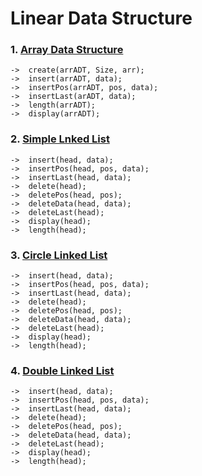 # Linear Data Structure
### 1.  [Array Data Structure](https://github.com/KKBUGHUNTER/Data-Structure/tree/main/All%20Data%20Structure/Array%20Data%20Structure)  <br>
    ->  create(arrADT, Size, arr);
    ->  insert(arrADT, data);
    ->  insertPos(arrADT, pos, data); 
    ->  insertLast(arADT, data);
    ->  length(arrADT); 
    ->  display(arrADT);

### 2.  [Simple Lnked List](https://github.com/KKBUGHUNTER/Data-Structure/tree/main/All%20Data%20Structure/Linked_List) <br>
    ->  insert(head, data);
    ->  insertPos(head, pos, data);
    ->  insertLast(head, data);
    ->  delete(head);
    ->  deletePos(head, pos); 
    ->  deleteData(head, data);
    ->  deleteLast(head); 
    ->  display(head);
    ->  length(head);
    
### 3.  [Circle Linked List](https://github.com/KKBUGHUNTER/Data-Structure/tree/main/All%20Data%20Structure/Circular%20Linked%20List) <br>
    ->  insert(head, data);
    ->  insertPos(head, pos, data);
    ->  insertLast(head, data);
    ->  delete(head);
    ->  deletePos(head, pos); 
    ->  deleteData(head, data);
    ->  deleteLast(head); 
    ->  display(head);
    ->  length(head);
    
### 4.  [Double Linked List](https://github.com/KKBUGHUNTER/Data-Structure/tree/main/All%20Data%20Structure/Double%20Linked%20List) <br>
    ->  insert(head, data);
    ->  insertPos(head, pos, data);
    ->  insertLast(head, data);
    ->  delete(head);
    ->  deletePos(head, pos); 
    ->  deleteData(head, data);
    ->  deleteLast(head); 
    ->  display(head);
    ->  length(head);








